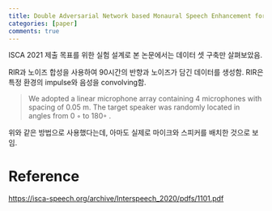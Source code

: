 ```yaml
---
title: Double Adversarial Network based Monaural Speech Enhancement for Robust Speech Recognition  (ISCA 2020)
categories: [paper]
comments: true
---
```

ISCA 2021 제출 목표를 위한 실험 설계로 본 논문에서는 데이터 셋 구축만 살펴보았음.

RIR과 노이즈 합성을 사용하여 90시간의 반향과 노이즈가 담긴 데이터를 생성함. RIR은 특정 환경의 impulse와 음성을 convolving함.

> We adopted a linear microphone array containing 4 microphones with spacing of 0.05 m. The target speaker was randomly located in angles from 0 ◦ to 180◦ . 

위와 같은 방법으로 사용했다는데, 아마도 실제로 마이크와 스피커를 배치한 것으로 보임.

# Reference

https://isca-speech.org/archive/Interspeech_2020/pdfs/1101.pdf
